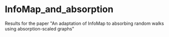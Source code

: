 # InfoMap_and_absorption
Results for the paper "An adaptation of InfoMap to absorbing random walks using absorption-scaled graphs"
